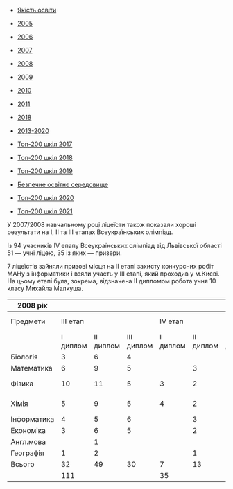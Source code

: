 - [Якість освіти](/info/education/)

- [2005](/info/education/2005/)

- [2006](/info/education/2006/)

- [2007](/info/education/2007/)

- [2008](/info/education/2008/)

- [2009](/info/education/2009/)

- [2010](/info/education/2010/)

- [2011](/info/education/2011/)

- [2018](/info/education/2018/)

- [2013-2020](/info/education/2013-2020/)

- [Топ-200 шкіл 2017](/info/education/топ-200-шкіл-2017/)

- [Топ-200 шкіл 2018](/info/education/топ-200-шкіл-2018/)

- [Топ-200 шкіл 2019](/info/education/топ-200-шкіл-2019/)

- [Безпечне освітнє середовище](/info/education/безпечне-освітнє-середовище/)

- [Топ-200 шкіл 2020](/info/education/топ-200-шкіл-2020/)

- [Топ-200 шкіл 2021](/info/education/топ-200-шкіл-2021/)

У 2007/2008 навчальному році ліцеїсти також показали хороші результати на I, II та III етапах Всеукраїнських олімпіад.

Із 94 учасників IV епапу Всеукраїнських олімпіад від Львівської області 51 — учні ліцею, 35 із яких — призери.

7 ліцеїстів зайняли призові місця на II етапі захисту конкурсних робіт МАНу з інформатики і взяли участь у III етапі, який проходив у м.Києві. На цьому етапі була, зокрема, відзначена II дипломом робота учня 10 класу Михайла Малкуша.

|  2008 рік   |          |           |            |          |           |            |                      |                 |
| ----------- | -------- | --------- | ---------- | -------- | --------- | ---------- | -------------------- | --------------- |
|  Предмети   | III етап |           |            | IV етап  |           |            | Міжнародні олімпіади |                 |
|             | I диплом | II диплом | III диплом | I диплом | II диплом | III диплом |      Відбір МО       |       МО        |
|  Біологія   |    3     |     6     |     4      |          |           |     2      |                      |                 |
| Математика  |    6     |     9     |     5      |          |     3     |     5      |                      |                 |
|   Фізика    |    10    |    11     |     5      |    3     |     2     |     3      |          1           | Бронзова медаль |
|    Хімія    |    5     |     9     |     5      |    4     |     2     |     2      |          2           | 2 Золоті медалі |
| Інформатика |    4     |     5     |     6      |          |     3     |     1      |                      |                 |
|  Економіка  |    3     |     6     |     5      |          |     2     |     1      |                      |                 |
|  Англ.мова  |          |     1     |            |          |           |     1      |                      |                 |
|  Географія  |    1     |     2     |            |          |     1     |            |                      |                 |
|   Всього    |    32    |    49     |     30     |    7     |    13     |     15     |                      |                 |
|             |   111    |           |            |    35    |           |            |                      |                 |

